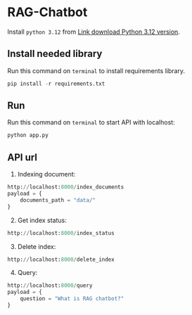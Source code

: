 # RAG-Chatbot
Install `python 3.12` from [Link download Python 3.12 version](https://www.python.org/ftp/python/3.12.0/python-3.12.0-amd64.exe).

## Install needed library
Run this command on `terminal` to install requirements library.
```python
pip install -r requirements.txt
```

## Run
Run this command on `terminal` to start API with localhost:
```python
python app.py
```

## API url
1. Indexing document:
```python
http://localhost:8000/index_documents
payload = {
    documents_path = "data/"
}
```
2. Get index status:
```python
http://localhost:8000/index_status
```
3. Delete index:
```python
http://localhost:8000/delete_index
```
4. Query:
```python
http://localhost:8000/query
payload = {
    question = "What is RAG chatbot?"
}
```